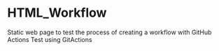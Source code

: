 # HTML_Workflow
Static web page to test the process of creating a workflow with GitHub Actions
Test using GitActions

